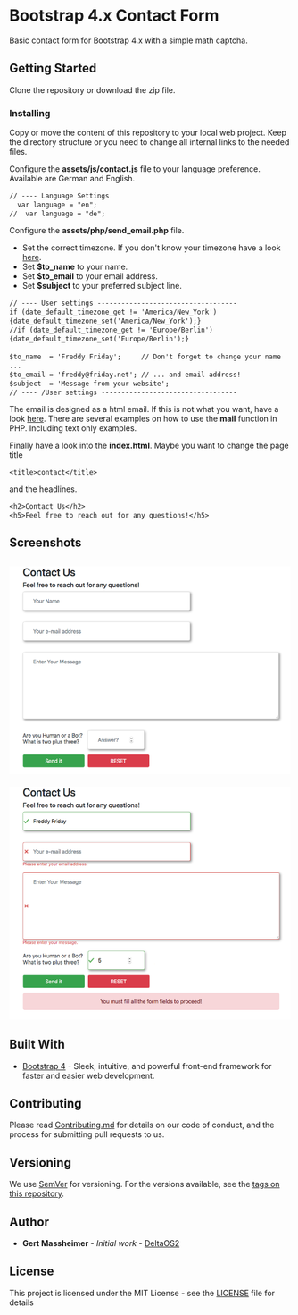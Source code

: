 # Bootstrap 4.x Contact Form

Basic contact form for Bootstrap 4.x with a simple math captcha.

## Getting Started

Clone the repository or download the zip file.

### Installing

Copy or move the content of this repository to your local web project. Keep the directory structure or you need to change all internal links to the needed files.  

Configure the **assets/js/contact.js** file to your language preference.  
Available are German and English.

```
// ---- Language Settings
  var language = "en";
//  var language = "de";
```

Configure the **assets/php/send_email.php** file.

- Set the correct timezone. If you don't know your timezone have a look [here][1].
- Set **$to_name** to your name.
- Set **$to_email** to your email address.
- Set **$subject** to your preferred subject line.

```
// ---- User settings -----------------------------------
if (date_default_timezone_get != 'America/New_York'){date_default_timezone_set('America/New_York');}
//if (date_default_timezone_get != 'Europe/Berlin') {date_default_timezone_set('Europe/Berlin');}

$to_name  = 'Freddy Friday';     // Don't forget to change your name ...
$to_email = 'freddy@friday.net'; // ... and email address!
$subject  = 'Message from your website';
// ---- /User settings ----------------------------------
```

The email is designed as a html email. If this is not what you want, have a look [here][2]. There are several examples on how to use the **mail** function in PHP. Including text only examples.  

Finally have a look into the **index.html**. Maybe you want to change the page title
```
<title>contact</title>
```
and the headlines.
```
<h2>Contact Us</h2>
<h5>Feel free to reach out for any questions!</h5>
```

## Screenshots

![Empty form][image-1]
---
![Filled form][image-2]

## Built With

* [Bootstrap 4][2] - Sleek, intuitive, and powerful front-end framework for faster and easier web development.

## Contributing

Please read [Contributing.md](Contributing.md) for details on our code of conduct, and the process for submitting pull requests to us.

## Versioning

We use [SemVer](http://semver.org/) for versioning. For the versions available, see the [tags on this repository](https://github.com/DeltaOS2/bootstrap4-contact-form/tags).

## Author

* **Gert Massheimer** - *Initial work* - [DeltaOS2](https://github.com/DeltaOS2)

## License

This project is licensed under the MIT License - see the [LICENSE](LICENSE) file for details


[1]:http://php.net/manual/fa/timezones.php
[2]:http://php.net/manual/en/function.mail.php
[3]:https://getbootstrap.com
[4]:https://github.com/DeltaOS2/bootstrap4-contact-form/Contributing.md

[image-1]:screenshots/empty.png?raw=true
[image-2]:screenshots/filled.png?raw=true
